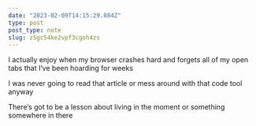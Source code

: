 ```yaml
---
date: "2023-02-09T14:15:29.884Z"
type: post 
post_type: note
slug: z5gc54ke2vpf3cgoh4zs
---
```

I actually enjoy when my browser crashes hard and forgets all of my open tabs that I‘ve been hoarding for weeks

I was never going to read that article or mess around with that code tool anyway

There’s got to be a lesson about living in the moment or something somewhere in there